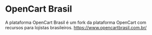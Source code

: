 # OpenCart Brasil
A plataforma OpenCart Brasil é um fork da plataforma OpenCart com recursos para lojistas brasileiros. https://www.opencartbrasil.com.br/
